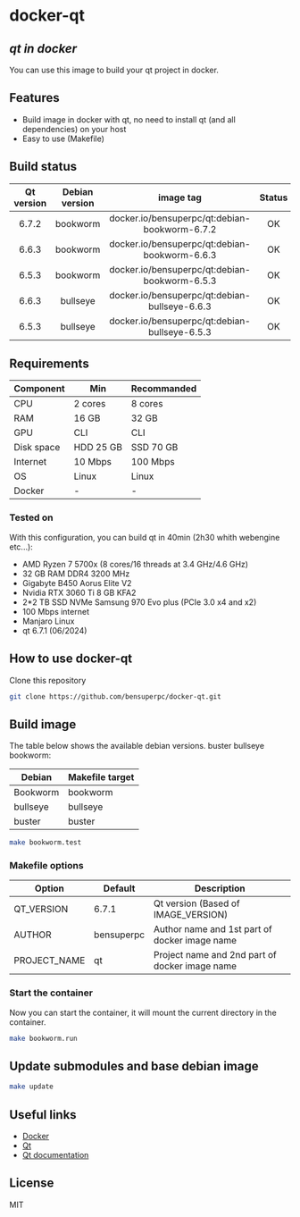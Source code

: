 # docker-qt

## _qt in docker_

You can use this image to build your qt project in docker.

## Features

- Build image in docker with qt, no need to install qt (and all dependencies) on your host
- Easy to use (Makefile)

## Build status

| Qt version | Debian version | image tag | Status |
| :------: | :------: | :------: | :------: |
| 6.7.2 | bookworm | docker.io/bensuperpc/qt:debian-bookworm-6.7.2 | OK |
| 6.6.3 | bookworm | docker.io/bensuperpc/qt:debian-bookworm-6.6.3 | OK |
| 6.5.3 | bookworm | docker.io/bensuperpc/qt:debian-bookworm-6.5.3 | OK |
| 6.6.3 | bullseye | docker.io/bensuperpc/qt:debian-bullseye-6.6.3 | OK |
| 6.5.3 | bullseye | docker.io/bensuperpc/qt:debian-bullseye-6.5.3 | OK |

## Requirements

| Component | Min | Recommanded |
| ------ | ------ | ------ |
| CPU | 2 cores | 8 cores |
| RAM | 16 GB | 32 GB |
| GPU | CLI | CLI |
| Disk space | HDD 25 GB | SSD 70 GB |
| Internet | 10 Mbps | 100 Mbps |
| OS | Linux | Linux |
| Docker | - | - |

### Tested on

With this configuration, you can build qt in 40min (2h30 whith webengine etc...):

- AMD Ryzen 7 5700x (8 cores/16 threads at 3.4 GHz/4.6 GHz)
- 32 GB RAM DDR4 3200 MHz
- Gigabyte B450 Aorus Elite V2
- Nvidia RTX 3060 Ti 8 GB KFA2
- 2*2 TB SSD NVMe Samsung 970 Evo plus (PCIe 3.0 x4 and x2)
- 100 Mbps internet
- Manjaro Linux
- qt 6.7.1 (06/2024)

## How to use docker-qt

Clone this repository

```bash
git clone https://github.com/bensuperpc/docker-qt.git
```

## Build image

The table below shows the available debian versions.
buster bullseye bookworm:

| Debian | Makefile target |
| ------ | ------ |
| Bookworm | bookworm |
| bullseye | bullseye |
| buster | buster |

```bash
make bookworm.test
```

### Makefile options

| Option | Default | Description |
| ------ | ------ | ------ |
| QT_VERSION | 6.7.1 | Qt version (Based of IMAGE_VERSION) |
| AUTHOR | bensuperpc | Author name and 1st part of docker image name |
| PROJECT_NAME | qt | Project name and 2nd part of docker image name |


### Start the container

Now you can start the container, it will mount the current directory in the container.

```bash
make bookworm.run
```

## Update submodules and base debian image

```bash
make update
```

## Useful links

- [Docker](https://www.docker.com/)
- [Qt](https://www.qt.io/)
- [Qt documentation](https://doc.qt.io/)

## License

MIT
